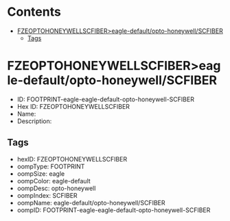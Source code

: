 



Contents
========

* [FZEOPTOHONEYWELLSCFIBER>eagle-default/opto-honeywell/SCFIBER](#fzeoptohoneywellscfibereagle-defaultopto-honeywellscfiber)
	* [Tags](#tags)

# FZEOPTOHONEYWELLSCFIBER>eagle-default/opto-honeywell/SCFIBER

- ID: FOOTPRINT-eagle-eagle-default-opto-honeywell-SCFIBER
- Hex ID: FZEOPTOHONEYWELLSCFIBER
- Name: 
- Description: 

## Tags

- hexID: FZEOPTOHONEYWELLSCFIBER
- oompType: FOOTPRINT
- oompSize: eagle
- oompColor: eagle-default
- oompDesc: opto-honeywell
- oompIndex: SCFIBER
- oompName: eagle-default/opto-honeywell/SCFIBER
- oompID: FOOTPRINT-eagle-eagle-default-opto-honeywell-SCFIBER
